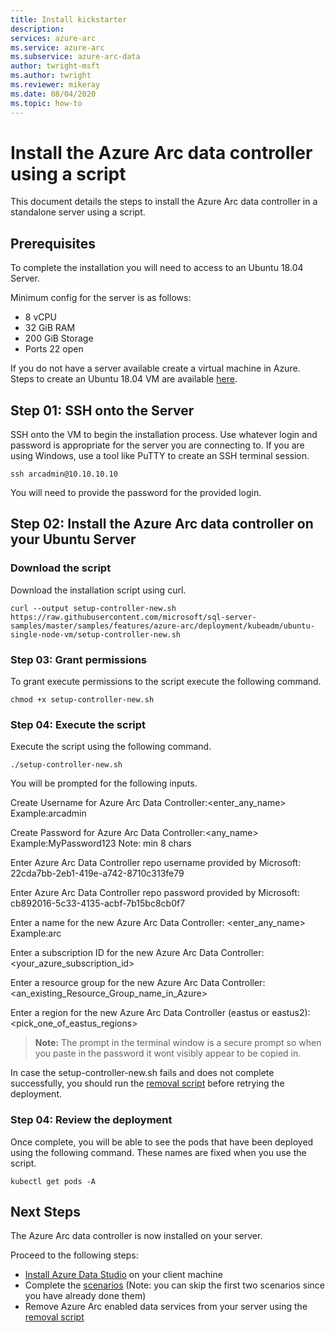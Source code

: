 ```yaml
---
title: Install kickstarter
description: 
services: azure-arc
ms.service: azure-arc
ms.subservice: azure-arc-data
author: twright-msft
ms.author: twright
ms.reviewer: mikeray
ms.date: 08/04/2020
ms.topic: how-to
---
```


# Install the Azure  Arc data controller using a script

This document details the steps to install the Azure Arc data controller in a standalone server using a script.

## Prerequisites

To complete the installation you will need to access to an Ubuntu 18.04 Server.

Minimum config for the server is as follows:

- 8 vCPU
- 32 GiB RAM
- 200 GiB Storage
- Ports 22 open

If you do not have a server available create a virtual machine in Azure. Steps to create an Ubuntu 18.04 VM are available [here](create-ubuntu-vm.md).

## Step 01: SSH onto the Server

SSH onto the VM to begin the installation process.  Use whatever login and password is appropriate for the server you are connecting to.   If you are using Windows, use a tool like PuTTY to create an SSH terminal session.

```terminal
ssh arcadmin@10.10.10.10
```

You will need to provide the password for the provided login.

## Step 02: Install the Azure Arc data controller on your Ubuntu Server

### Download the script

Download the installation script using curl.

```terminal
curl --output setup-controller-new.sh https://raw.githubusercontent.com/microsoft/sql-server-samples/master/samples/features/azure-arc/deployment/kubeadm/ubuntu-single-node-vm/setup-controller-new.sh
```

### Step 03: Grant permissions

To grant execute permissions to the script execute the following command.

```terminal
chmod +x setup-controller-new.sh
```

### Step 04: Execute the script

Execute the script using the following command.

```terminal
./setup-controller-new.sh
```

You will be prompted for the following inputs.

Create Username for Azure Arc Data Controller:<enter_any_name>    Example:arcadmin

Create Password for Azure Arc Data Controller:<any_name>          Example:MyPassword123    Note: min 8 chars

Enter Azure Arc Data Controller repo username provided by Microsoft: 22cda7bb-2eb1-419e-a742-8710c313fe79

Enter Azure Arc Data Controller repo password provided by Microsoft: cb892016-5c33-4135-acbf-7b15bc8cb0f7

Enter a name for the new Azure Arc Data Controller: <enter_any_name> Example:arc

Enter a subscription ID for the new Azure Arc Data Controller: <your_azure_subscription_id>

Enter a resource group for the new Azure Arc Data Controller: <an_existing_Resource_Group_name_in_Azure>

Enter a region for the new Azure Arc Data Controller (eastus or eastus2): <pick_one_of_eastus_regions>

> **Note:** The prompt in the terminal window is a secure prompt so when you paste in the password it wont visibly appear to be copied in.

In case the setup-controller-new.sh fails and does not complete successfully, you should run the [removal script](kickstarter-removal-new.md) before retrying the deployment.

### Step 04: Review the deployment

Once complete, you will be able to see the pods that have been deployed using the following command. These names are fixed when you use the script.

```terminal
kubectl get pods -A
```

## Next Steps

The Azure Arc data controller is now installed on your server.

Proceed to the following steps:

- [Install Azure Data Studio](https://docs.microsoft.com/en-us/sql/azure-data-studio/download?view=sql-server-ver15) on your client machine
- Complete the [scenarios](/scenarios-new)  (Note: you can skip the first two scenarios since you have already done them)
- Remove Azure Arc enabled data services from your server using the [removal script](kickstarter-removal-new.md)

